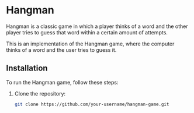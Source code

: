# Hangman
Hangman is a classic game in which a player thinks of a word and the other player tries to guess that word within a certain amount of attempts.

This is an implementation of the Hangman game, where the computer thinks of a word and the user tries to guess it. 

## Installation
To run the Hangman game, follow these steps:
1. Clone the repository:
   ```bash
   git clone https://github.com/your-username/hangman-game.git
